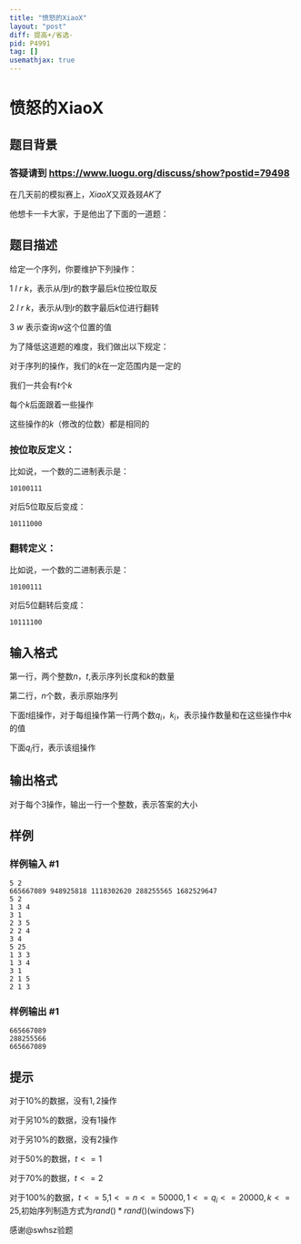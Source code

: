 ```yaml
---
title: "愤怒的XiaoX"
layout: "post"
diff: 提高+/省选-
pid: P4991
tag: []
usemathjax: true
---
```


# 愤怒的XiaoX
## 题目背景

### 答疑请到 https://www.luogu.org/discuss/show?postid=79498

在几天前的模拟赛上，$XiaoX$又双叒叕$AK$了

他想卡一卡大家，于是他出了下面的一道题：
## 题目描述

给定一个序列，你要维护下列操作：

$1$ $l$ $r$ $k$，表示从$l$到$r$的数字最后$k$位按位取反

$2$ $l$ $r$ $k$，表示从$l$到$r$的数字最后$k$位进行翻转

$3$ $w$ 表示查询$w$这个位置的值

为了降低这道题的难度，我们做出以下规定：

对于序列的操作，我们的$k$在一定范围内是一定的

我们一共会有$t$个$k$

每个$k$后面跟着一些操作

这些操作的$k$（修改的位数）都是相同的

###  按位取反定义：

比如说，一个数的二进制表示是：

```
10100111
```

对后5位取反后变成：

```
10111000
```

###  翻转定义：

比如说，一个数的二进制表示是：

```
10100111
```

对后5位翻转后变成：

```
10111100
```
## 输入格式

第一行，两个整数$n$，$t$,表示序列长度和$k$的数量

第二行，$n$个数，表示原始序列

下面$t$组操作，对于每组操作第一行两个数$q_i$，$k_i$，表示操作数量和在这些操作中$k$的值

下面$q_i$行，表示该组操作
## 输出格式

对于每个$3$操作，输出一行一个整数，表示答案的大小
## 样例

### 样例输入 #1
```
5 2
665667089 948925818 1118302620 288255565 1682529647 
5 2
1 3 4
3 1
2 3 5
2 2 4
3 4
5 25
1 3 3
1 3 4
3 1
2 1 5
2 1 3
```
### 样例输出 #1
```
665667089
288255566
665667089
```
## 提示

对于$10$%的数据，没有$1,2$操作

对于另$10$%的数据，没有$1$操作

对于另$10$%的数据，没有$2$操作

对于$50$%的数据，$t<=1$

对于$70$%的数据，$t<=2$

对于$100$%的数据，$t<=5$,$1<=n<=50000,1<=q_i<=20000,k<=25$,初始序列制造方式为$rand()*rand()$(windows下)

感谢@swhsz验题
